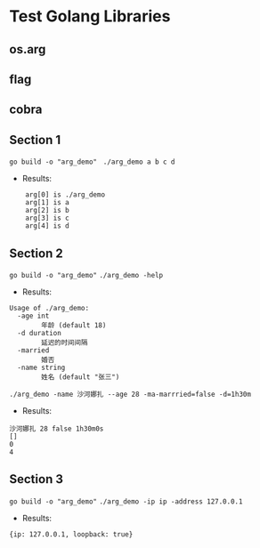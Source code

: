 # Test Golang Libraries
## os.arg
## flag
## cobra

## Section 1 
``` go build -o "arg_demo"  ```
``` ./arg_demo a b c d ```

- Results:
 
``` 
    arg[0] is ./arg_demo 
    arg[1] is a 
    arg[2] is b 
    arg[3] is c 
    arg[4] is d 

```

## Section 2

``` go build -o "arg_demo" ```
``` ./arg_demo -help ```

- Results: 

``` 
Usage of ./arg_demo:
  -age int
        年龄 (default 18)
  -d duration
        延迟的时间间隔
  -married
        婚否
  -name string
        姓名 (default "张三")

```

``` ./arg_demo -name 沙河娜扎 --age 28 -ma-marrried=false -d=1h30m ```

- Results:
``` 
沙河娜扎 28 false 1h30m0s
[]
0
4

```

## Section 3

``` go build -o "arg_demo" ```
``` ./arg_demo -ip ip -address 127.0.0.1  ```

- Results: 
``` 
{ip: 127.0.0.1, loopback: true}

```